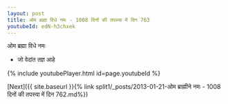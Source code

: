 ```yaml
---
layout: post
title: ओम ब्रह्मा विधे नमः - 1008 दिनों की तपस्या में दिन 763
youtubeId: edN-h3chxek
---
```

 
 
 ओम ब्रह्मा विधे नमः  
 
 -  जो वेदांत तज्ञ आहे 
 
  
 
  
 
 
 
 
 
 


{% include youtubePlayer.html id=page.youtubeId %}
 
[Next]({{ site.baseurl }}{% link  split1/_posts/2013-01-21-ओम ब्राह्मीने नमः - 1008 दिनों की तपस्या में दिन 762.md%})
 

